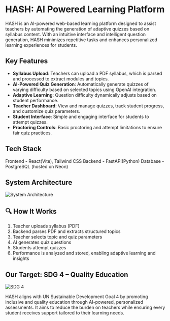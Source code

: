 # HASH: AI Powered Learning Platform

HASH is an AI-powered web-based learning platform designed to assist teachers by automating the generation of adaptive quizzes based on syllabus content. With an intuitive interface and intelligent question generation, HASH minimizes repetitive tasks and enhances personalized learning experiences for students.

## Key Features

- **Syllabus Upload**: Teachers can upload a PDF syllabus, which is parsed and processed to extract modules and topics.
- **AI-Powered Quiz Generation**: Automatically generate quizzes of varying difficulty based on selected topics using OpenAI integration.
- **Adaptive Learning**: Question difficulty dynamically adjusts based on student performance.
- **Teacher Dashboard**: View and manage quizzes, track student progress, and customize quiz parameters.
- **Student Interface**: Simple and engaging interface for students to attempt quizzes.
- **Proctoring Controls**: Basic proctoring and attempt limitations to ensure fair quiz practices.

## Tech Stack

Frontend - React(Vite), Tailwind CSS
Backend - FastAPI(Python)
Database - PostgreSQL (hosted on Neon)

## System Architecture

![System Architecture](https://github.com/user-attachments/assets/4ddb6157-df32-4cc8-a98b-2a642d7b5223)


## 🔍 How It Works

1. Teacher uploads syllabus (PDF)
2. Backend parses PDF and extracts structured topics
3. Teacher selects topic and quiz parameters
4. AI generates quiz questions
5. Students attempt quizzes
6. Performance is analyzed and stored, enabling adaptive learning and insights

## Our Target: SDG 4 – Quality Education

![SDG 4](https://github.com/user-attachments/assets/cf916483-a7b6-4df8-bb78-fc5926875385)

HASH aligns with UN Sustainable Development Goal 4 by promoting inclusive and quality education through AI-powered, personalized assessments. It aims to reduce the burden on teachers while ensuring every student receives support tailored to their learning needs.

